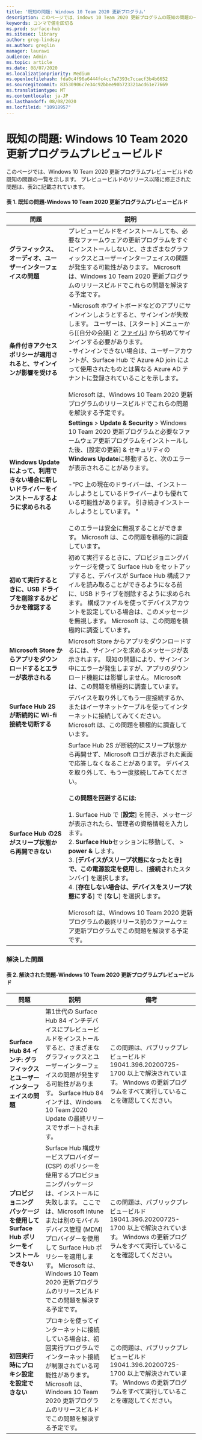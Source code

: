 ```yaml
---
title: '既知の問題: Windows 10 Team 2020 更新プログラム'
description: このページでは、indows 10 Team 2020 更新プログラムの既知の問題の一覧を示します。
keywords: コンマで値を区切る
ms.prod: surface-hub
ms.sitesec: library
author: greg-lindsay
ms.author: greglin
manager: laurawi
audience: Admin
ms.topic: article
ms.date: 08/07/2020
ms.localizationpriority: Medium
ms.openlocfilehash: fda0c4f96a6444fc4cc7a7393c7ccacf3b4b6652
ms.sourcegitcommit: 83530906c7e34c92bbee90b723321acd61e77669
ms.translationtype: MT
ms.contentlocale: ja-JP
ms.lasthandoff: 08/08/2020
ms.locfileid: "10918957"
---
```

# 既知の問題: Windows 10 Team 2020 更新プログラムプレビュービルド 

このページでは、Windows 10 Team 2020 更新プログラムプレビュービルドの既知の問題の一覧を示します。 プレビュービルドのリリース以降に修正された問題は、表2に記載されています。 

#### 表 1. 既知の問題-Windows 10 Team 2020 更新プログラムプレビュービルド 

| 問題                                                                     | 説明                                                                                                                                                                                                                                                                                                                                                                                                                                                                                                                                                                                                                                                                                       |
| ------------------------------------------------------------------------- | ------------------------------------------------------------------------------------------------------------------------------------------------------------------------------------------------------------------------------------------------------------------------------------------------------------------------------------------------------------------------------------------------------------------------------------------------------------------------------------------------------------------------------------------------------------------------------------------------------------------------------------------------------------------------------------------------- |
| **グラフィックス、オーディオ、ユーザーインターフェイスの問題**                            | プレビュービルドをインストールしても、必要なファームウェアの更新プログラムをすぐにインストールしないと、さまざまなグラフィックスとユーザーインターフェイスの問題が発生する可能性があります。 Microsoft は、Windows 10 Team 2020 更新プログラムのリリースビルドでこれらの問題を解決する予定です。                                                                                                                                                                                                                                                                                                                                                                                                                                  |
| **条件付きアクセスポリシーが適用されると、サインインが影響を受ける**      | -Microsoft ホワイトボードなどのアプリにサインインしようとすると、サインインが失敗します。 ユーザーは、[スタート] メニューから[[自分の会議] と [ファイル](https://support.microsoft.com/help/4506480/sign-in-to-see-your-meetings-and-files-on-surface-hub)] から初めてサインインする必要があります。<br>-サインインできない場合は、ユーザーアカウントが、Surface Hub で Azure AD join によって使用されたものとは異なる Azure AD テナントに登録されていることを示します。<br><br>Microsoft は、Windows 10 Team 2020 更新プログラムのリリースビルドでこれらの問題を解決する予定です。                                                                                                                                                                                              |
| **Windows Update によって、利用できない場合に新しいドライバーをインストールするように求められる** | **Settings**  >  **Update & Security**  >  Windows 10 Team 2020 更新プログラムと必要なファームウェア更新プログラムをインストールした後、[設定の更新] & セキュリティの**Windows Update**に移動すると、次のエラーが表示されることがあります。<br><br>-"PC 上の現在のドライバーは、インストールしようとしているドライバーよりも優れている可能性があります。 引き続きインストールしようとしています。 "<br><br>このエラーは安全に無視することができます。 Microsoft は、この問題を積極的に調査しています。                                                                                                                                                                                                                                                                              |
| **初めて実行するときに、USB ドライブを削除するかどうかを確認する**               | 初めて実行するときに、プロビジョニングパッケージを使って Surface Hub をセットアップすると、デバイスが Surface Hub 構成ファイルを読み取ることができるようになる前に、USB ドライブを削除するように求められます。 構成ファイルを使ってデバイスアカウントを設定している場合は、このメッセージを無視します。 Microsoft は、この問題を積極的に調査しています。                                                                                                                                                                                                                                                                                                                                                                          |
| **Microsoft Store からアプリをダウンロードするとエラーが表示される**          | Microsoft Store からアプリをダウンロードするには、サインインを求めるメッセージが表示されます。 既知の問題により、サインイン中にエラーが発生しますが、アプリのダウンロード機能には影響しません。 Microsoft は、この問題を積極的に調査しています。                                                                                                                                                                                                                                                                                                                                                                                                                                                     |
| **Surface Hub 2S が断続的に Wi-fi 接続を切断する**                  | デバイスを取り外してもう一度接続するか、またはイーサネットケーブルを使ってインターネットに接続してみてください。 Microsoft は、この問題を積極的に調査しています。                                                                                                                                                                                                                                                                                                                                                                                                                                                                                                                                        |
| **Surface Hub の2S がスリープ状態から再開できない**              | Surface Hub 2S が断続的にスリープ状態から再開せず、Microsoft ロゴが表示された画面で応答しなくなることがあります。 デバイスを取り外して、もう一度接続してみてください。<br><br>**この問題を回避するには:**<br><br>1. Surface Hub で [**設定**] を開き、メッセージが表示されたら、管理者の資格情報を入力します。<br>2. **Surface Hub**セッションに移動して、  >  **power &** します。<br>3. [**デバイスがスリープ状態になったとき] で、この電源設定を使用**し、[**接続さ**れたスタンバイ] を選択します。<br>4. [**存在しない場合は、デバイスをスリープ状態にする**] で [**なし**] を選択します。<br><br>Microsoft は、Windows 10 Team 2020 更新プログラムの最終リリース前のファームウェア更新プログラムでこの問題を解決する予定です。 |

 
### 解決した問題

#### 表 2. 解決された問題-Windows 10 Team 2020 更新プログラムプレビュービルド 

 問題                                                                  | 説明                                                                                                                                                                                                                                                                                                               | 備考                                                                                                                                      |
| ---------------------------------------------------------------------- | ------------------------------------------------------------------------------------------------------------------------------------------------------------------------------------------------------------------------------------------------------------------------------------------------------------------------- | ------------------------------------------------------------------------------------------------------------------------------------------ |
| **Surface Hub 84 インチ: グラフィックスとユーザーインターフェイスの問題**            | 第1世代の Surface Hub 84 インチデバイスにプレビュービルドをインストールすると、さまざまなグラフィックスとユーザーインターフェイスの問題が発生する可能性があります。 Surface Hub 84 インチは、Windows 10 Team 2020 Update の最終リリースでサポートされます。                                                                           | この問題は、パブリックプレビュービルド 19041.396.20200725-1700 以上で解決されています。 Windows の更新プログラムをすべて実行していることを確認してください。 |
| **プロビジョニングパッケージを使用して Surface Hub ポリシーをインストールできない** | Surface Hub 構成サービスプロバイダー (CSP) のポリシーを使用するプロビジョニングパッケージは、インストールに失敗します。 ここでは、Microsoft Intune または別のモバイルデバイス管理 (MDM) プロバイダーを使用して Surface Hub ポリシーを適用します。 Microsoft は、Windows 10 Team 2020 更新プログラムのリリースビルドでこの問題を解決する予定です。 | この問題は、パブリックプレビュービルド 19041.396.20200725-1700 以上で解決されています。 Windows の更新プログラムをすべて実行していることを確認してください。 |
| **初回実行時にプロキシ設定を設定できない**                   | プロキシを使ってインターネットに接続している場合は、初回実行プログラムでインターネット接続が制限されている可能性があります。 Microsoft は、Windows 10 Team 2020 更新プログラムのリリースビルドでこの問題を解決する予定です。                                                                                                            | この問題は、パブリックプレビュービルド 19041.396.20200725-1700 以上で解決されています。 Windows の更新プログラムをすべて実行していることを確認してください。 |

 

